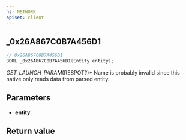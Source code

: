 ```yaml
---
ns: NETWORK
apiset: client
---
```

## _0x26A867C0B7A456D1

```c
// 0x26A867C0B7A456D1
BOOL _0x26A867C0B7A456D1(Entity entity);
```

_GET_LAUNCH_PARAM_(RESPOT?)*
Name is probably invalid since this native only reads data from parsed entity.

## Parameters
* **entity**:

## Return value

